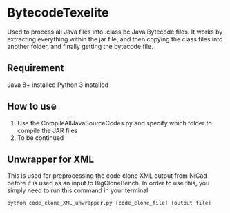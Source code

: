# BytecodeTexelite
Used to process all Java files into .class.bc Java Bytecode files. It works by extracting everything within the jar file, and then copying the class files into another folder, and finally getting the bytecode file.
## Requirement
Java 8+ installed
Python 3 installed
## How to use
1. Use the CompileAllJavaSourceCodes.py and specify which folder to compile the JAR files
2. To be continued
## Unwrapper for XML
This is used for preprocessing the code clone XML output from NiCad before it is used as an input to BigCloneBench. In order to use this, you simply need to run this command in your terminal

 ```
python code_clone_XML_unwrapper.py [code_clone_file] [output file]
 ```

